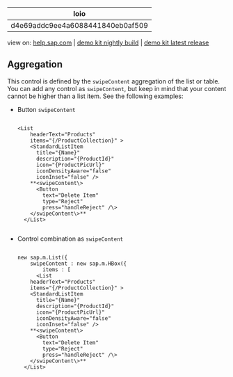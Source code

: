 | loio |
| -----|
| d4e69addc9ee4a6088441840eb0af509 |

<div id="loio">

view on: [help.sap.com](https://help.sap.com/viewer/DRAFT/3237636b137e43519a20ad5513c49ccb/latest/en-US/d4e69addc9ee4a6088441840eb0af509.html) | [demo kit nightly build](https://openui5nightly.hana.ondemand.com/#/topic/d4e69addc9ee4a6088441840eb0af509) | [demo kit latest release](https://openui5.hana.ondemand.com/#/topic/d4e69addc9ee4a6088441840eb0af509)</div>
<!-- loiod4e69addc9ee4a6088441840eb0af509 -->

## Aggregation

This control is defined by the `swipeContent` aggregation of the list or table. You can add any control as `swipeContent`, but keep in mind that your content cannot be higher than a list item. See the following examples:

-   Button `swipeContent`

    ```lang-js
    
    <List
        headerText="Products"
        items="{/ProductCollection}" >
        <StandardListItem
          title="{Name}"
          description="{ProductId}"
          icon="{ProductPicUrl}" 
          iconDensityAware="false"
          iconInset="false" />
        **<swipeContent\>
          <Button
            text="Delete Item"
            type="Reject"
            press="handleReject" /\>
        </swipeContent\>**
      </List>
     
    ```

-   Control combination as `swipeContent`

    ```lang-js
    
    new sap.m.List({
        swipeContent : new sap.m.HBox({
            items : [
          <List
        headerText="Products"
        items="{/ProductCollection}" >
        <StandardListItem
          title="{Name}"
          description="{ProductId}"
          icon="{ProductPicUrl}" 
          iconDensityAware="false"
          iconInset="false" />
        **<swipeContent\>
          <Button
            text="Delete Item"
            type="Reject"
            press="handleReject" /\>
        </swipeContent\>**
      </List>
    
    ```


